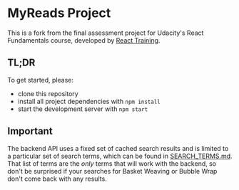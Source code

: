 # MyReads Project

This is a fork from the final assessment project for Udacity's React Fundamentals course, developed by [React Training](https://reacttraining.com).

## TL;DR

To get started, please:

* clone this repository
* install all project dependencies with `npm install`
* start the development server with `npm start`


## Important
The backend API uses a fixed set of cached search results and is limited to a particular set of search terms, which can be found in [SEARCH_TERMS.md](SEARCH_TERMS.md). That list of terms are the _only_ terms that will work with the backend, so don't be surprised if your searches for Basket Weaving or Bubble Wrap don't come back with any results.

